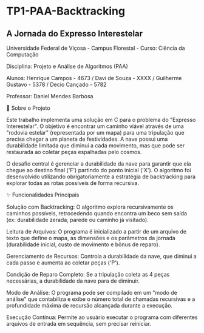 # TP1-PAA-Backtracking


## A Jornada do Expresso Interestelar
Universidade Federal de Viçosa - Campus Florestal - Curso: Ciência da Computação

Disciplina: Projeto e Análise de Algoritmos (PAA)

Alunos: Henrique Campos - 4673 / Davi de Souza - XXXX / Guilherme Gustavo - 5378 / Decio Cançado - 5782

Professor: Daniel Mendes Barbosa 

🚀 Sobre o Projeto

Este trabalho implementa uma solução em C para o problema do "Expresso Interestelar". O objetivo é encontrar um caminho viável através de uma "rodovia estelar" (representada por um mapa) para uma tripulação que precisa chegar a um planeta de festividades. A nave possui uma durabilidade limitada que diminui a cada movimento, mas que pode ser restaurada ao coletar peças espalhadas pelo cosmos.

O desafio central é gerenciar a durabilidade da nave para garantir que ela chegue ao destino final ('F') partindo do ponto inicial ('X'). O algoritmo foi desenvolvido utilizando obrigatoriamente a estratégia de backtracking para explorar todas as rotas possíveis de forma recursiva.

✨ Funcionalidades Principais

Solução com Backtracking: O algoritmo explora recursivamente os caminhos possíveis, retrocedendo quando encontra um beco sem saída (ex: durabilidade zerada, parede ou caminho já visitado).

Leitura de Arquivos: O programa é inicializado a partir de um arquivo de texto que define o mapa, as dimensões e os parâmetros da jornada (durabilidade inicial, custo de movimento e bônus de reparo).

Gerenciamento de Recursos: Controla a durabilidade da nave, que diminui a cada passo e aumenta ao coletar peças ('P').

Condição de Reparo Completo: Se a tripulação coleta as 4 peças necessárias, a durabilidade da nave para de diminuir.

Modo de Análise: O programa pode ser compilado em um "modo de análise" que contabiliza e exibe o número total de chamadas recursivas e a profundidade máxima de recursão alcançada durante a execução.

Execução Contínua: Permite ao usuário executar o programa com diferentes arquivos de entrada em sequência, sem precisar reiniciar.
